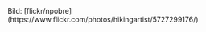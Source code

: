 <!-- .slide: data-background="assets/2601582256_6b9757306f_o.jpg" -->
<div class="attribution">Bild: [flickr/npobre](https://www.flickr.com/photos/hikingartist/5727299176/)</div>


<!-- .sl-ide: data-background="assets/5727299176_59317dbeb5_o.jpg" -->
<!-- <div class="attribution">Bild: [flickr/hikingartist](https://www.flickr.com/photos/hikingartist/5727299176/)</div> -->
